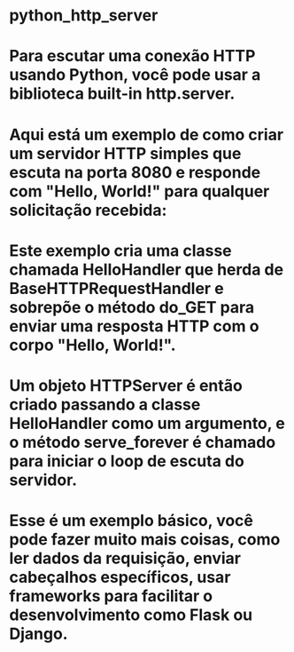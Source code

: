 # python_http_server
# Para escutar uma conexão HTTP usando Python, você pode usar a biblioteca built-in http.server. 
# Aqui está um exemplo de como criar um servidor HTTP simples que escuta na porta 8080 e responde com "Hello, World!" para qualquer solicitação recebida:

# Este exemplo cria uma classe chamada HelloHandler que herda de BaseHTTPRequestHandler e sobrepõe o método do_GET para enviar uma resposta HTTP com o corpo "Hello, World!". 
# Um objeto HTTPServer é então criado passando a classe HelloHandler como um argumento, e o método serve_forever é chamado para iniciar o loop de escuta do servidor.

# Esse é um exemplo básico, você pode fazer muito mais coisas, como ler dados da requisição, enviar cabeçalhos específicos, usar frameworks para facilitar o desenvolvimento como Flask ou Django.
